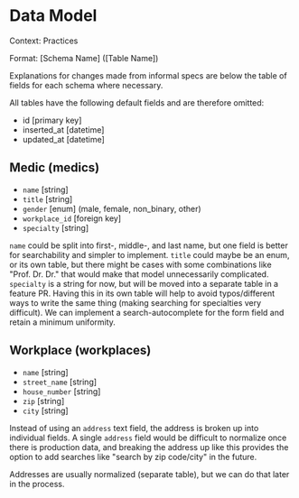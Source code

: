 # Data Model

Context: Practices

Format: [Schema Name] ([Table Name])

Explanations for changes made from informal specs are below the table of fields for each schema where necessary.

All tables have the following default fields and are therefore omitted:

* id [primary key]
* inserted_at [datetime]
* updated_at [datetime]

## Medic (medics)

* `name` [string]
* `title` [string]
* `gender` [enum] (male, female, non_binary, other)
* `workplace_id` [foreign key]
* `specialty` [string]

`name` could be split into first-, middle-, and last name, but one field is better for searchability and simpler to implement.
`title` could maybe be an enum, or its own table, but there might be cases with some combinations like "Prof. Dr. Dr." that would make that model unnecessarily complicated.
`specialty` is a string for now, but will be moved into a separate table in a feature PR. Having this in its own table will help to avoid typos/different ways to write the same thing (making searching for specialties very difficult). We can implement a search-autocomplete for the form field and retain a minimum uniformity.

## Workplace (workplaces)

* `name` [string]
* `street_name` [string]
* `house_number` [string]
* `zip` [string]
* `city` [string]

Instead of using an `address` text field, the address is broken up into individual fields. A single `address` field would be difficult to normalize once there is production data, and breaking the address up like this provides the option to add searches like "search by zip code/city" in the future.

Addresses are usually normalized (separate table), but we can do that later in the process.